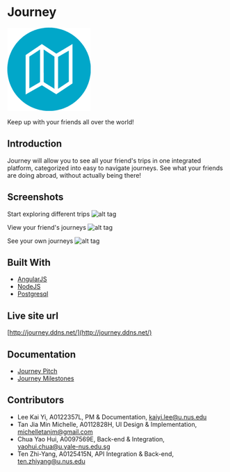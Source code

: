 # Journey

![alt tag](reports/imgs/journey_main.png)


Keep up with your friends all over the world!
 
## Introduction

Journey will allow you to see all your friend's trips in one integrated platform, categorized into easy to navigate journeys. See what your friends are doing abroad, without actually being there!

## Screenshots

Start exploring different trips
![alt tag](reports/imgs/journey_landing.png)

View your friend's journeys
![alt tag](reports/imgs/journey_friend.png)

See your own journeys
![alt tag](reports/imgs/journey_self.png)


## Built With
* [AngularJS](https://angularjs.org/)
* [NodeJS](https://nodejs.org/en/)
* [Postgresql](https://www.postgresql.org/)


## Live site url
[http://journey.ddns.net/](http://journey.ddns.net/)


## Documentation
* [Journey Pitch](reports/group-2-pitch.pdf)
* [Journey Milestones](reports/group-2-milestones.pdf)


## Contributors
- Lee Kai Yi, A0122357L, PM & Documentation, <kaiyi.lee@u.nus.edu>
- Tan Jia Min Michelle, A0112828H, UI Design & Implementation, <michelletanjm@gmail.com>
- Chua Yao Hui, A0097569E, Back-end & Integration, <yaohui.chua@u.yale-nus.edu.sg>
- Ten Zhi-Yang, A0125415N, API Integration & Back-end, <ten.zhiyang@u.nus.edu>
